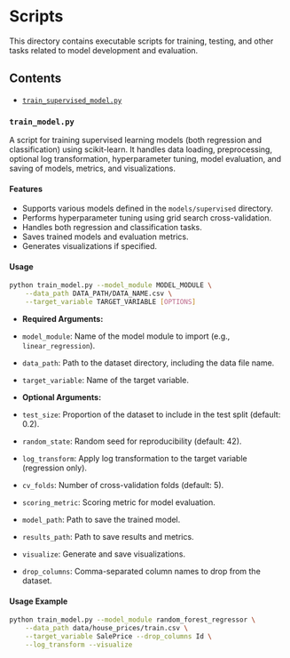﻿# Scripts

This directory contains executable scripts for training, testing, and other tasks related to model development and evaluation.

## Contents

- [`train_supervised_model.py`](#train_supervised_model.py)

### `train_model.py`

A script for training supervised learning models (both regression and classification) using scikit-learn. It handles data loading, preprocessing, optional log transformation, hyperparameter tuning, model evaluation, and saving of models, metrics, and visualizations.

#### Features

- Supports various models defined in the `models/supervised` directory.
- Performs hyperparameter tuning using grid search cross-validation.
- Handles both regression and classification tasks.
- Saves trained models and evaluation metrics.
- Generates visualizations if specified.

#### Usage

```bash
python train_model.py --model_module MODEL_MODULE \
    --data_path DATA_PATH/DATA_NAME.csv \
    --target_variable TARGET_VARIABLE [OPTIONS]

```

- **Required Arguments:**
- `model_module`: Name of the model module to import (e.g., `linear_regression`).
- `data_path`: Path to the dataset directory, including the data file name.
- `target_variable`: Name of the target variable.

- **Optional Arguments:**
- `test_size`: Proportion of the dataset to include in the test split (default: 0.2).
- `random_state`: Random seed for reproducibility (default: 42).
- `log_transform`: Apply log transformation to the target variable (regression only).
- `cv_folds`: Number of cross-validation folds (default: 5).
- `scoring_metric`: Scoring metric for model evaluation.
- `model_path`: Path to save the trained model.
- `results_path`: Path to save results and metrics.
- `visualize`: Generate and save visualizations.
- `drop_columns`: Comma-separated column names to drop from the dataset.

#### Usage Example

```bash
python train_model.py --model_module random_forest_regressor \
    --data_path data/house_prices/train.csv \
    --target_variable SalePrice --drop_columns Id \
    --log_transform --visualize
```
